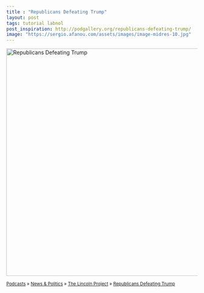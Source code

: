 ```yaml
---
title : "Republicans Defeating Trump"
layout: post
tags: tutorial labnol
post_inspiration: http://podgallery.org/republicans-defeating-trump/
image: "https://sergio.afanou.com/assets/images/image-midres-10.jpg"
---
```


<p><a href="http://podgallery.org/republicans-defeating-trump/" style="border:none;"><img width="600" height="600" src="http://podgallery.org/artwork/podcasts/republicans-defeating-trump.jpg" class="attachment-post-thumbnail size-post-thumbnail wp-post-image" alt="Republicans Defeating Trump" srcset="http://i0.wp.com/podgallery.org/artwork/podcasts/republicans-defeating-trump.jpg?resize=200%2C200 200w, http://i0.wp.com/podgallery.org/artwork/podcasts/republicans-defeating-trump.jpg?w=600 600w" sizes="(max-width: 600px) 100vw, 600px" /></a></p><p><small><a href="http://podgallery.org/">Podcasts</a> &raquo; <a href="http://podgallery.org/topic/news-politics/" title="1311">News &amp; Politics</a> &raquo; <a href="http://podgallery.org/producer/the-lincoln-project/" rel="tag">The Lincoln Project</a> &raquo; <a href='http://podgallery.org/republicans-defeating-trump/'>Republicans Defeating Trump</a></small></p><div class='yarpp-related-rss yarpp-related-none'>
</div>
